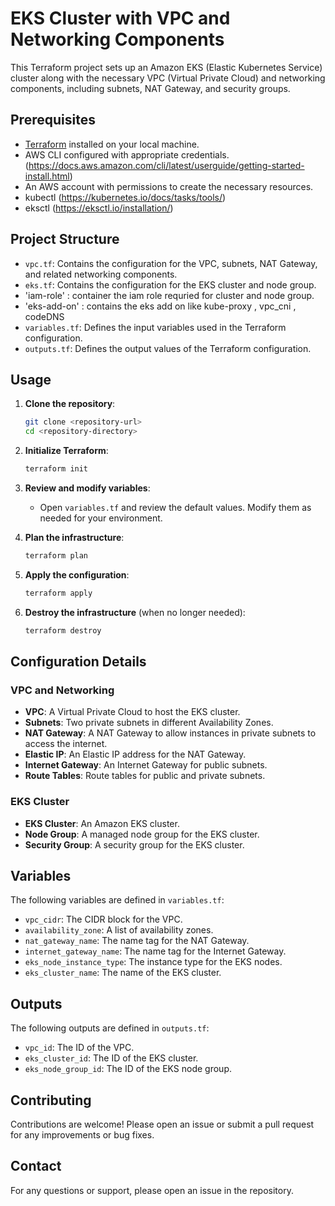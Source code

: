 # EKS Cluster with VPC and Networking Components

This Terraform project sets up an Amazon EKS (Elastic Kubernetes Service) cluster along with the necessary VPC (Virtual Private Cloud) and networking components, including subnets, NAT Gateway, and security groups.

## Prerequisites

- [Terraform](https://www.terraform.io/downloads.html) installed on your local machine.
- AWS CLI configured with appropriate credentials. (https://docs.aws.amazon.com/cli/latest/userguide/getting-started-install.html)
- An AWS account with permissions to create the necessary resources.
- kubectl  (https://kubernetes.io/docs/tasks/tools/)
- eksctl  (https://eksctl.io/installation/)

## Project Structure

- `vpc.tf`: Contains the configuration for the VPC, subnets, NAT Gateway, and related networking components.
- `eks.tf`: Contains the configuration for the EKS cluster and node group.
- 'iam-role' : container the iam role requried for cluster and node group.
- 'eks-add-on' : contains the eks add on like kube-proxy , vpc_cni , codeDNS
- `variables.tf`: Defines the input variables used in the Terraform configuration.
- `outputs.tf`: Defines the output values of the Terraform configuration.

## Usage

1. **Clone the repository**:
    ```sh
    git clone <repository-url>
    cd <repository-directory>
    ```

2. **Initialize Terraform**:
    ```sh
    terraform init
    ```

3. **Review and modify variables**:
    - Open `variables.tf` and review the default values. Modify them as needed for your environment.

4. **Plan the infrastructure**:
    ```sh
    terraform plan
    ```

5. **Apply the configuration**:
    ```sh
    terraform apply
    ```

6. **Destroy the infrastructure** (when no longer needed):
    ```sh
    terraform destroy
    ```

## Configuration Details

### VPC and Networking

- **VPC**: A Virtual Private Cloud to host the EKS cluster.
- **Subnets**: Two private subnets in different Availability Zones.
- **NAT Gateway**: A NAT Gateway to allow instances in private subnets to access the internet.
- **Elastic IP**: An Elastic IP address for the NAT Gateway.
- **Internet Gateway**: An Internet Gateway for public subnets.
- **Route Tables**: Route tables for public and private subnets.

### EKS Cluster

- **EKS Cluster**: An Amazon EKS cluster.
- **Node Group**: A managed node group for the EKS cluster.
- **Security Group**: A security group for the EKS cluster.

## Variables

The following variables are defined in `variables.tf`:

- `vpc_cidr`: The CIDR block for the VPC.
- `availability_zone`: A list of availability zones.
- `nat_gateway_name`: The name tag for the NAT Gateway.
- `internet_gateway_name`: The name tag for the Internet Gateway.
- `eks_node_instance_type`: The instance type for the EKS nodes.
- `eks_cluster_name`: The name of the EKS cluster.

## Outputs

The following outputs are defined in `outputs.tf`:

- `vpc_id`: The ID of the VPC.
- `eks_cluster_id`: The ID of the EKS cluster.
- `eks_node_group_id`: The ID of the EKS node group.


## Contributing

Contributions are welcome! Please open an issue or submit a pull request for any improvements or bug fixes.

## Contact

For any questions or support, please open an issue in the repository.
